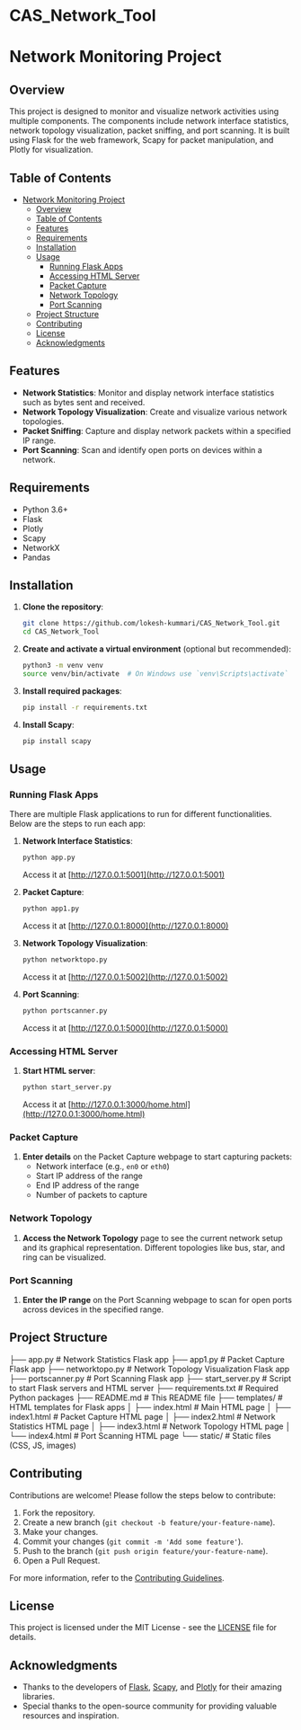# CAS_Network_Tool
# Network Monitoring Project

## Overview

This project is designed to monitor and visualize network activities using multiple components. The components include network interface statistics, network topology visualization, packet sniffing, and port scanning. It is built using Flask for the web framework, Scapy for packet manipulation, and Plotly for visualization.

## Table of Contents

- [Network Monitoring Project](#network-monitoring-project)
  - [Overview](#overview)
  - [Table of Contents](#table-of-contents)
  - [Features](#features)
  - [Requirements](#requirements)
  - [Installation](#installation)
  - [Usage](#usage)
    - [Running Flask Apps](#running-flask-apps)
    - [Accessing HTML Server](#accessing-html-server)
    - [Packet Capture](#packet-capture)
    - [Network Topology](#network-topology)
    - [Port Scanning](#port-scanning)
  - [Project Structure](#project-structure)
  - [Contributing](#contributing)
  - [License](#license)
  - [Acknowledgments](#acknowledgments)

## Features

- **Network Statistics**: Monitor and display network interface statistics such as bytes sent and received.
- **Network Topology Visualization**: Create and visualize various network topologies.
- **Packet Sniffing**: Capture and display network packets within a specified IP range.
- **Port Scanning**: Scan and identify open ports on devices within a network.

## Requirements

- Python 3.6+
- Flask
- Plotly
- Scapy
- NetworkX
- Pandas

## Installation

1. **Clone the repository**:

   ```bash
   git clone https://github.com/lokesh-kummari/CAS_Network_Tool.git
   cd CAS_Network_Tool
   ```

2. **Create and activate a virtual environment** (optional but recommended):

   ```bash
   python3 -m venv venv
   source venv/bin/activate  # On Windows use `venv\Scripts\activate`
   ```

3. **Install required packages**:

   ```bash
   pip install -r requirements.txt
   ```

4. **Install Scapy**:
   ```bash
   pip install scapy
   ```

## Usage

### Running Flask Apps

There are multiple Flask applications to run for different functionalities. Below are the steps to run each app:

1. **Network Interface Statistics**:

   ```bash
   python app.py
   ```

   Access it at [http://127.0.0.1:5001](http://127.0.0.1:5001)

2. **Packet Capture**:

   ```bash
   python app1.py
   ```

   Access it at [http://127.0.0.1:8000](http://127.0.0.1:8000)

3. **Network Topology Visualization**:

   ```bash
   python networktopo.py
   ```

   Access it at [http://127.0.0.1:5002](http://127.0.0.1:5002)

4. **Port Scanning**:
   ```bash
   python portscanner.py
   ```
   Access it at [http://127.0.0.1:5000](http://127.0.0.1:5000)

### Accessing HTML Server

1. **Start HTML server**:
   ```bash
   python start_server.py
   ```
   Access it at [http://127.0.0.1:3000/home.html](http://127.0.0.1:3000/home.html)

### Packet Capture

1. **Enter details** on the Packet Capture webpage to start capturing packets:
   - Network interface (e.g., `en0` or `eth0`)
   - Start IP address of the range
   - End IP address of the range
   - Number of packets to capture

### Network Topology

1. **Access the Network Topology** page to see the current network setup and its graphical representation. Different topologies like bus, star, and ring can be visualized.

### Port Scanning

1. **Enter the IP range** on the Port Scanning webpage to scan for open ports across devices in the specified range.

## Project Structure

├── app.py # Network Statistics Flask app
├── app1.py # Packet Capture Flask app
├── networktopo.py # Network Topology Visualization Flask app
├── portscanner.py # Port Scanning Flask app
├── start_server.py # Script to start Flask servers and HTML server
├── requirements.txt # Required Python packages
├── README.md # This README file
├── templates/ # HTML templates for Flask apps
│ ├── index.html # Main HTML page
│ ├── index1.html # Packet Capture HTML page
│ ├── index2.html # Network Statistics HTML page
│ ├── index3.html # Network Topology HTML page
│ └── index4.html # Port Scanning HTML page
└── static/ # Static files (CSS, JS, images)

## Contributing

Contributions are welcome! Please follow the steps below to contribute:

1. Fork the repository.
2. Create a new branch (`git checkout -b feature/your-feature-name`).
3. Make your changes.
4. Commit your changes (`git commit -m 'Add some feature'`).
5. Push to the branch (`git push origin feature/your-feature-name`).
6. Open a Pull Request.

For more information, refer to the [Contributing Guidelines](CONTRIBUTING.md).

## License

This project is licensed under the MIT License - see the [LICENSE](LICENSE) file for details.

## Acknowledgments

- Thanks to the developers of [Flask](https://flask.palletsprojects.com/), [Scapy](https://scapy.net/), and [Plotly](https://plotly.com/) for their amazing libraries.
- Special thanks to the open-source community for providing valuable resources and inspiration.
